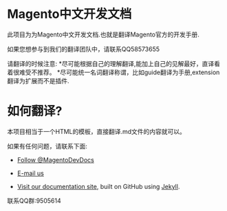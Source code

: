 # Magento中文开发文档

此项目为为Magento中文开发文档.也就是翻译Magento官方的开发手册.

如果您想参与到我们的翻译团队中，请联系QQ58573655

请翻译的时候注意:
 *尽可能根据自己的理解翻译,能加上自己的见解最好，直译看着很难受不推荐。
 *尽可能统一名词翻译称谓，比如guide翻译为手册,extension翻译为扩展而不是插件.
 
# 如何翻译?
 本项目相当于一个HTML的模板，直接翻译.md文件的内容就可以。




如果有任何问题，请联系下面:


*	<a href="https://twitter.com/MagentoDevDocs" class="twitter-follow-button" data-show-count="false">Follow @MagentoDevDocs</a>

*	<a href="mailto:DL-Magento-Doc-Feedback@ebay.com">E-mail us</a>

*	<a href="http://devdocs.magento.com">Visit our documentation site</a>, built on GitHub using [Jekyll](http://jekyllrb.com/).

联系QQ群:9505614
